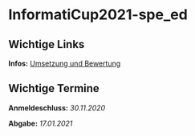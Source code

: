 # InformatiCup2021-spe_ed

## Wichtige Links

__Infos:__ [Umsetzung und Bewertung](https://github.com/InformatiCup/InformatiCup2021/blob/master/spe_ed.pdf "Klick mich!")


## Wichtige Termine
__Anmeldeschluss:__ *30.11.2020*

__Abgabe:__ *17.01.2021*
